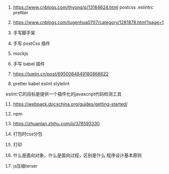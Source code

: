 1. https://www.cnblogs.com/thyong/p/13164624.html postcss .eslintrc prettier


3. https://www.cnblogs.com/tugenhua0707/category/1281878.html?page=1
4. 手写脚手架
5. 手写 postCss 插件
6. mockjs
7. 手写 babel 插件

8. https://juejin.cn/post/6950084849180868622
9. pretter babel eslint stylelint

eslint:它的目标是提供一个插件化的javascript代码检测工具


11. https://webpack.docschina.org/guides/getting-started/

12. npm

13. https://zhuanlan.zhihu.com/p/378593330

14. 打包时css分包

15. 打印

16. 什么是面向对象，什么是面向过程，区别是什么
程序设计基本原则

17. js压缩terser